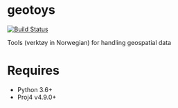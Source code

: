 # geotoys

[![Build Status](https://travis-ci.com/ryanjdillon/geotoys.svg?branch=master)](https://travis-ci.com/ryanjdillon/geotoys)

Tools (verktøy in Norwegian) for handling geospatial data

# Requires

* Python 3.6+
* Proj4 v4.9.0+
